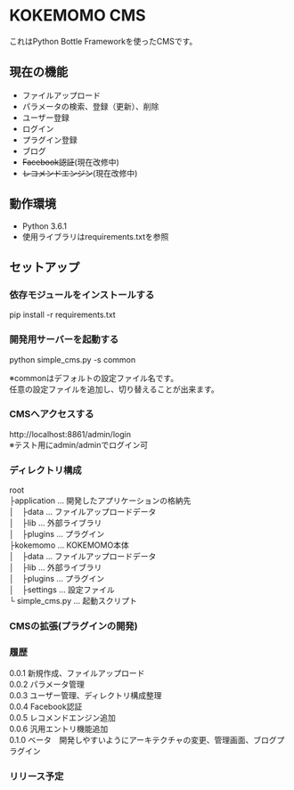 # KOKEMOMO CMS

これはPython Bottle Frameworkを使ったCMSです。

## 現在の機能
+ ファイルアップロード
+ パラメータの検索、登録（更新）、削除
+ ユーザー登録
+ ログイン
+ プラグイン登録
+ ブログ
+ ~~Facebook認証~~(現在改修中)
+ ~~レコメンドエンジン~~(現在改修中)

## 動作環境
+ Python 3.6.1
+ 使用ライブラリはrequirements.txtを参照

## セットアップ
### 依存モジュールをインストールする
pip install -r requirements.txt
### 開発用サーバーを起動する
python simple_cms.py -s common  

※commonはデフォルトの設定ファイル名です。  
任意の設定ファイルを追加し、切り替えることが出来ます。  

### CMSへアクセスする
http://localhost:8861/admin/login  
※テスト用にadmin/adminでログイン可

### ディレクトリ構成
  root  
  ├application … 開発したアプリケーションの格納先  
  │　├data … ファイルアップロードデータ  
  │　├lib … 外部ライブラリ  
  │　├plugins … プラグイン  
  ├kokemomo … KOKEMOMO本体  
  │　├data … ファイルアップロードデータ  
  │　├lib … 外部ライブラリ  
  │　├plugins … プラグイン  
  │　├settings … 設定ファイル  
  └ simple_cms.py … 起動スクリプト  


### CMSの拡張(プラグインの開発)

### 履歴
  0.0.1 新規作成、ファイルアップロード  
  0.0.2 パラメータ管理  
  0.0.3 ユーザー管理、ディレクトリ構成整理  
  0.0.4 Facebook認証  
  0.0.5 レコメンドエンジン追加  
  0.0.6 汎用エントリ機能追加  
  0.1.0 ベータ　開発しやすいようにアーキテクチャの変更、管理画面、ブログプラグイン

### リリース予定
